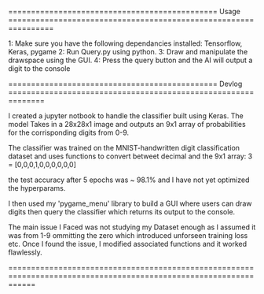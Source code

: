 ============================================== Usage ================================================================

1: Make sure you have the following dependancies installed: Tensorflow, Keras, pygame
2: Run Query.py using python.
3: Draw and manipulate the drawspace using the GUI.
4: Press the query button and the AI will output a digit to the console


============================================== Devlog ==============================================================

I created a jupyter notbook to handle the classifier built using Keras. The model Takes in a 28x28x1 image and outputs
an 9x1 array of probabilities for the corrisponding digits from 0-9.

The classifier was trained on the MNIST-handwritten digit classification dataset and uses functions to convert
betweet decimal and the 9x1 array:     3 = [0,0,0,1,0,0,0,0,0,0]

the test accuracy after 5 epochs was ~ 98.1% and I have not yet optimized the hyperparams. 


I then used my 'pygame_menu' library to build a GUI where users can draw digits then query the classifier which returns
its output to the console.

The main issue I Faced was not studying my Dataset enough as I assumed it was from 1-9 ommitting the zero which
introduced unforseen training loss etc. Once I found the issue, I modified associated functions and it worked
flawlessly.

==================================================================================================================
